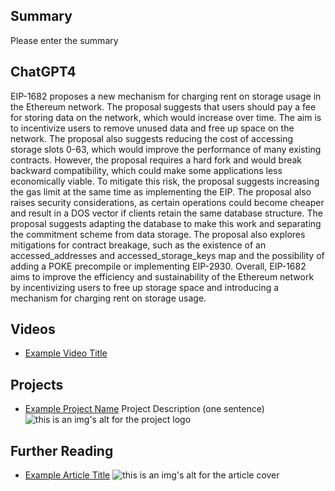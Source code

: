 ## Summary

Please enter the summary

## ChatGPT4

EIP-1682 proposes a new mechanism for charging rent on storage usage in the Ethereum network. The proposal suggests that users should pay a fee for storing data on the network, which would increase over time. The aim is to incentivize users to remove unused data and free up space on the network. The proposal also suggests reducing the cost of accessing storage slots 0-63, which would improve the performance of many existing contracts. However, the proposal requires a hard fork and would break backward compatibility, which could make some applications less economically viable. To mitigate this risk, the proposal suggests increasing the gas limit at the same time as implementing the EIP. The proposal also raises security considerations, as certain operations could become cheaper and result in a DOS vector if clients retain the same database structure. The proposal suggests adapting the database to make this work and separating the commitment scheme from data storage. The proposal also explores mitigations for contract breakage, such as the existence of an accessed_addresses and accessed_storage_keys map and the possibility of adding a POKE precompile or implementing EIP-2930. Overall, EIP-1682 aims to improve the efficiency and sustainability of the Ethereum network by incentivizing users to free up storage space and introducing a mechanism for charging rent on storage usage.

## Videos

- [Example Video Title](https://www.youtube.com/watch?v=TDGq4aeevgY)

## Projects

- [Example Project Name](https://xxxx.xxx/xxxxx) Project Description (one sentence) ![this is an img's alt for the project logo](https://xxxx.xxx/project-logo.xxx)

## Further Reading

- [Example Article Title](https://xxxx.xxx/xxxxx) ![this is an img's alt for the article cover](https://xxxx.xxx/article-cover.xxx)
